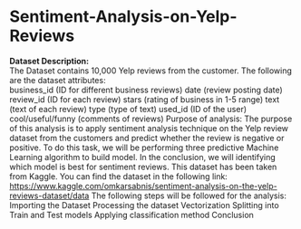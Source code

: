 # Sentiment-Analysis-on-Yelp-Reviews

<strong>Dataset Description:</strong></br>
The Dataset contains 10,000 Yelp reviews from the customer. The following are the dataset attributes:</br>
business_id (ID for different business reviews)
date (review posting date)
review_id (ID for each review)
stars (rating of business in 1-5 range)
text (text of each review)
type (type of text)
used_id (ID of the user)
cool/useful/funny (comments of reviews)
Purpose of analysis:
The purpose of this analysis is to apply sentiment analysis technique on the Yelp review dataset from the customers and predict whether the review is negative or positive. To do this task, we will be performing three predictive Machine Learning algorithm to build model. In the conclusion, we will identifying which model is best for sentiment reviews.
This dataset has been taken from Kaggle. You can find the dataset in the following link: https://www.kaggle.com/omkarsabnis/sentiment-analysis-on-the-yelp-reviews-dataset/data 
The following steps will be followed for the analysis:
Importing the Dataset
Processing the dataset
Vectorization
Splitting into Train and Test models
Applying classification method
Conclusion
